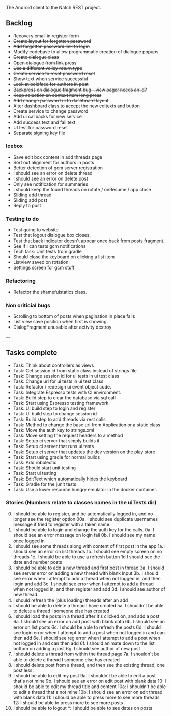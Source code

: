 The Android client to the Natch REST project.

## Backlog  

* ~~Recovery email in register form~~
* ~~Create layout for forgotten password~~
* ~~Add forgotten password link to login~~
* ~~Modify codebase to allow programmatic creation of dialogue popups~~
* ~~Create dialogue class~~
* ~~Open dialogue from link press~~
* ~~Use a different volley return type~~
* ~~Create service to reset password reset~~
* ~~Show text when service successful~~
* ~~Look at boldface for authors in post~~
* ~~Backpress on dialogue fragment bug - view pager needs an id?~~
* ~~Keep selection on context item long press~~
* ~~Add change password ui to dashboard layout~~
* Alter dashboard class to accept the new editexts and button
* Create service to change password
* Add ui callbacks for new service
* Add success text and fail text
* UI test for password reset
* Separate signing key file

### Icebox

* Save edit box content in add threads page
* Sort out alignment for authors in posts
* Better detection of gcm server registration
* I should see an error on delete thread 
* I should see an error on delete post 
* Only see notification for summaries
* I should keep the found threads on rotate / onResume / app close
* Sliding add thread 
* Sliding add post
* Reply to post

### Testing to do

* Test going to website
* Test that logout dialogue box closes.
* Test that back indicator doesn't appear once back from posts fragment.
* See if I can tests gcm notifications
* Tech task: Unit tests from gradle
* Should close the keyboard on clicking a list item
* Listview saved on rotation.
* Settings screen for gcm stuff

### Refactoring

* Refactor the shamefulstatics class.

### Non criticial bugs

* Scrolling to bottom of posts when pagination in place fails
* List view save position when first is showing.
* DialogFragment unusable after activity destroy

--

## Tasks complete

* Task: Think about controllers as views
* Task: Get session id from static class instead of strings file
* Task: Change session id for ui tests in ui test class
* Task: Change url for ui tests in ui test class
* Task: Refactor / redesign ui event object code.
* Task: Integrate Espresso tests with CI environment.
* Task: Build step to clear the database via sql call
* Task: Start using Espresso testing framework.
* Task: UI build step to login and register
* Task: UI build step to change session id
* Task: Build step to add threads via rest calls
* Task: Method to change the base url from Application or a static class
* Task: Move the auth key to strings.xml
* Task: Move setting the request headers to a method
* Task: Setup ci server that simply builds it
* Task: Setup ci server that runs ui tests
* Task: Setup ci server that updates the dev version on the play store
* Task: Start using gradle for normal builds
* Task: Add robolectic
* Task: Should start unit testing
* Task: Start ui testing
* Task: EditText which automatically hides the keyboard
* Task: Gradle for the junit tests
* Task: Use a lower resource hungry emulator in the docker container.

### Stories (Numbers relate to classes names in the uiTests dir)

00.  I should be able to register, and be automatically logged in, and no longer see the register option
00a. I should see duplicate usernames message if tried to register with a taken name.
0.   I should be able to login and change the auth key for the calls.
0a.  I should see an error message on login fail
0b.  I should see my name once logged in
1.   I should see some threads along with content of first post in the app
1a.  I should see an error on list threads 
1b.  I should see empty screen on no threads
1c.  I should be able to use a refresh button
1d   I should see the date and number posts
3.   I should be able to add a new thread and first post in thread
3a.  I should see server error on adding a new thread with blank input
3b.  I should see error when I attempt to add a thread when not logged in, and then login and add
3c.  I should see error when I attempt to add a thread when not logged in, and then register and add
3d.  I should see author of new thread
4.   I should refresh the (plus loading) threads after an add
5.   I should be able to delete a thread I have created 
5a.  I shouldn't be able to delete a thread I someone else has created 
6.   I should load the posts in a thread after it's clicked on, and add a post
6a.  I should see an error on add post with blank data
6b.  I should see an error on list posts
6c.  I should be able to refresh the posts 
6d.  I should see login error when I attempt to add a post when not logged in and can then add
6e.  I should see reg error when I attempt to add a post when not logged in and can then add
6f.  I should animate down to the list bottom on adding a post
6g.  I should see author of new post 
7.   I should delete a thread from within the thread page
7a.  I shouldn't be able to delete a thread I someone else has created 
8.   I should delete post from a thread, and then see the existing thread, one post less.
9.   I should be able to edit my post
9a.  I shouldn't be able to edit a post that's not mine
9b.  I should see an error on edit post with blank data 
10:  I should be able to edit my thread title and content
10a: I shouldn't be able to edit a thread that's not mine
10b: I should see an error on edit thread with blank data
11:  I should be able to press more to see more threads
12:  I should be able to press more to see more posts 
13.  I should be able to logout
*:   I should be able to see dates on posts
